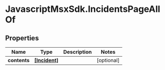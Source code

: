# JavascriptMsxSdk.IncidentsPageAllOf

## Properties

Name | Type | Description | Notes
------------ | ------------- | ------------- | -------------
**contents** | [**[Incident]**](Incident.md) |  | [optional] 


